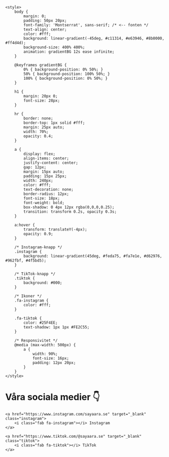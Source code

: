 <html lang="sv">
<head>
    <meta charset="UTF-8">
    <title>Sayaara.se</title>
    <!-- Font Awesome CDN -->
    <link rel="stylesheet" href="https://cdnjs.cloudflare.com/ajax/libs/font-awesome/6.5.0/css/all.min.css">
    <!-- Google Fonts (byt 'Montserrat' mot annan om du vill testa) -->
    <link href="https://fonts.googleapis.com/css2?family=Montserrat:wght@400;700&display=swap" rel="stylesheet">

    <style>
        body {
            margin: 0;
            padding: 50px 20px;
            font-family: 'Montserrat', sans-serif; /* <-- fonten */
            text-align: center;
            color: #fff;
            background: linear-gradient(-45deg, #c11314, #e63946, #8b0000, #ff4d4d);
            background-size: 400% 400%;
            animation: gradientBG 12s ease infinite;
        }

        @keyframes gradientBG {
            0% { background-position: 0% 50%; }
            50% { background-position: 100% 50%; }
            100% { background-position: 0% 50%; }
        }

        h1 {
            margin: 20px 0;
            font-size: 28px;
        }

        hr {
            border: none;
            border-top: 1px solid #fff;
            margin: 25px auto;
            width: 70%;
            opacity: 0.4;
        }

        a {
            display: flex;
            align-items: center;
            justify-content: center;
            gap: 12px;
            margin: 15px auto;
            padding: 15px 25px;
            width: 240px;
            color: #fff;
            text-decoration: none;
            border-radius: 12px;
            font-size: 18px;
            font-weight: bold;
            box-shadow: 0 4px 12px rgba(0,0,0,0.25);
            transition: transform 0.2s, opacity 0.3s;
        }

        a:hover {
            transform: translateY(-4px);
            opacity: 0.9;
        }

        /* Instagram-knapp */
        .instagram {
            background: linear-gradient(45deg, #feda75, #fa7e1e, #d62976, #962fbf, #4f5bd5);
        }

        /* TikTok-knapp */
        .tiktok {
            background: #000;
        }

        /* Ikoner */
        .fa-instagram {
            color: #fff;
        }

        .fa-tiktok {
            color: #25F4EE;
            text-shadow: 1px 1px #FE2C55;
        }

        /* Responsivitet */
        @media (max-width: 500px) {
            a {
                width: 90%;
                font-size: 16px;
                padding: 12px 20px;
            }
        }
    </style>
</head>
<body>
    <h1>Våra sociala medier 👇</h1>

    <a href="https://www.instagram.com/sayaara.se" target="_blank" class="instagram">
        <i class="fab fa-instagram"></i> Instagram
    </a>

    <a href="https://www.tiktok.com/@sayaara.se" target="_blank" class="tiktok">
        <i class="fab fa-tiktok"></i> TikTok
    </a>
</body>
</html>
